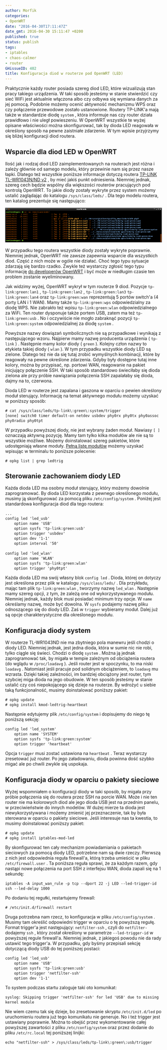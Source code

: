 ```yaml
---
author: Morfik
categories:
- OpenWRT
date: "2016-04-30T17:11:47Z"
date_gmt: 2016-04-30 15:11:47 +0200
published: true
status: publish
tags:
- iptables
- chaos-calmer
- router
GHissueID: 402
title: Konfiguracja diod w routerze pod OpenWRT (LED)
---
```


Praktycznie każdy router posiada szereg diod LED, które wizualizują stan pracy takiego urządzenia. W
taki sposób jesteśmy w stanie stwierdzić czy sieć WiFi jest aktualnie włączona albo czy odbywa się
wymiana danych za jej pomocą. Podobnie możemy ocenić aktywność mechanizmu WPS oraz czy połączenie
przewodowe zostało ustanowione. Routery TP-LINK'a mają także w standardzie diodę `system` , która
informuje nas czy router działa prawidłowo i nie uległ powieszeniu. W OpenWRT wszystkie te wyżej
opisane właściwości można skonfigurować, tak by dioda LED reagowała w określony sposób na pewne
zaistniałe zdarzenie. W tym wpisie przyjrzymy się bliżej konfiguracji diod routera.

<!--more-->
## Wsparcie dla diod LED w OpenWRT

Ilość jak i rodzaj diod LED zaimplementowanych na routerach jest różna i zależy głównie od samego
modelu, który przewinie nam się przez nasze łapki. Dlatego też wszystkie poniższe informacje dotyczą
routera [TP-LINK TL-WR1043N/ND v2](http://www.tp-link.com.pl/products/details/TL-WR1043ND.html) , by
mieć jakiś punkt odniesienia. Niemniej jednak, szereg cech będzie wspólny dla większości routerów
pracujących pod kontrolą OpenWRT. To jakie diody zostały wykryte przez system możemy ustalić
zaglądając do katalogu `/sys/class/leds/` . Dla tego modelu routera, ten katalog prezentuje się
następująco:

![dioda-led-openwrt-router](/img/2016/04/1.dioda-led-openwrt-router.png#huge)

W przypadku tego routera wszystkie diody zostały wykryte poprawnie. Niemniej jednak, OpenWRT nie
zawsze zapewnia wsparcie dla wszystkich diod. Część z nich może w ogóle nie działać. Choć tego typu
sytuacje zdarzają się bardzo rzadko. Zwykle też wystarczy zgłosić tego typu informację [do
developerów OpenWRT](https://dev.openwrt.org/) i być może w niedługim czasie ten problem zostanie
wyeliminowany.

Jak widzimy wyżej, OpenWRT wykrył w tym routerze 9 diod. Pozycje `tp-link:green:lan1` ,
`tp-link:green:lan2` , `tp-link:green:lan3` `tp-link:green:lan4` oraz `tp-link:green:wan`
reprezentują 5 portów switch'a (4 porty LAN i 1 WAN). Mamy także `tp-link:green:wps` odpowiedzialny
za diodę WPS. Nie zabrakło też wpisu `tp-link:green:wlan` odpowiedzialnego za WiFi. Ten router
dysponuje także portem USB, zatem ma też `tp-link:green:usb` . No i oczywiście nie mogło zabraknąć
pozycji `tp-link:green:system` odpowiedzialnej za diodę `system` .

Powyższe nazwy dowiązań symbolicznych nie są przypadkowe i wynikają z następującego wzoru. Najpierw
mamy nazwę producenta urządzenia ( `tp-link` ) . Następnie mamy kolor diody ( `green` ). Kolejny
człon nazwy to etykieta takiej diody ( `wlan` ). W tym przypadku wszystkie diody LED są zielone.
Dlatego też nie da się tutaj zrobić wymyślnych kombinacji, które by reagowały na pewne określone
zdarzenia. Gdyby były dostępne tutaj inne kolory, można by przypisać, np. portowi WAN, reagowanie na
pakiet inicjujący połączenie SSH. W taki sposób standardowo świeciłaby się dioda zielona ale przy
próbie nawiązania połączenia SSH zapalałaby się dioda, dajmy na to, czerwona.

Dioda LED w routerze jest zapalana i gaszona w oparciu o pewien określony moduł sterujący.
Informację na temat aktywnego modułu możemy uzyskać w poniższy sposób:

    # cat /sys/class/leds/tp-link\:green\:system/trigger
    [none] switch0 timer default-on netdev usbdev phy0rx phy0tx phy0assoc phy0radio phy0tpt

W przypadku powyższej diody, nie jest wybrany żaden moduł. Nawiasy `[ ]` oznaczają aktywną pozycję.
Mamy tam tylko kilka modułów ale nie są to wszystkie możliwe. Możemy doinstalować szereg pakietów,
które udostępniają własne moduły. [Pełną listę
modułów](https://wiki.openwrt.org/doc/uci/system#leds) możemy uzyskać wpisując w terminalu to
poniższe polecenie:

    # opkg list | grep ledtrig

## Sterowanie zachowaniem diody LED

Każda dioda LED ma osobny moduł sterujący, który możemy dowolnie zaprogramować. By dioda LED
korzystała z pewnego określonego modułu, musimy ją skonfigurować za pomocą pliku
`/etc/config/system` . Poniżej jest standardowa konfiguracja diod dla tego routera:

    ...
    config led 'led_usb'
        option name 'USB'
        option sysfs 'tp-link:green:usb'
        option trigger 'usbdev'
        option dev '1-1'
        option interval '50'

    config led 'led_wlan'
        option name 'WLAN'
        option sysfs 'tp-link:green:wlan'
        option trigger 'phy0tpt'

Każda dioda LED ma swój własny blok `config led` . Dioda, której on dotyczy jest określona przez
plik w katalogu `/sys/class/leds/` . Dla przykładu, mając tam plik `tp-link:green:wlan` , tworzymy
nazwę `led_wlan` . Następnie mamy szereg opcji, z tym, że zależą one od wykorzystywanego modułu.
Niemniej jednak, każdy blok musi posiadać minimum trzy opcje. W `name` określamy nazwę, może być
dowolna. W `sysfs` podajemy nazwę pliku odnoszącego się do diody LED. Zaś w `trigger` wybieramy
moduł. Dalej już są opcje charakterystyczne dla określonego modułu.

## Konfiguracja diody system

W routerze TL-WR1043ND nie ma zbytniego pola manewru jeśli chodzi o diody LED. Niemniej jednak, jest
jedna dioda, która w sumie nic nie robi, tylko ciągle się świeci. Chodzi o diodę `system` . Można ją
jednak zaprogramować tak, by migała w tempie zależnym od obciążenia routera (do wglądu w
`/proc/loadavg` ). Jeśli router jest w spoczynku, to ma niski `loadavg` . Natomiast jeśli pracuje
pod solidnym obciążeniem, to `loadavg` mu wzrasta. Dzięki takiej zależności, im bardziej obciążony
jest router, tym szybciej miga dioda na jego obudowie. W ten sposób jesteśmy w stanie ustalić czy
coś niepokojącego się dzieje na routerze. By wdrożyć u siebie taką funkcjonalność, musimy
doinstalować poniższy pakiet:

    # opkg update
    # opkg install kmod-ledtrig-heartbeat

Następnie edytujemy plik `/etc/config/system` i dopisujemy do niego tę poniższą sekcję:

    config led 'led_system'
        option name 'SYSTEM'
        option sysfs 'tp-link:green:system'
        option trigger 'heartbeat'

Opcja `trigger` musi zostać ustawiona na `heartbeat` . Teraz wystarczy zresetować już router. Po
jego załadowaniu, dioda powinna dość szybko migać ale po chwili zwykle się uspokaja.

## Konfiguracja diody w oparciu o pakiety sieciowe

Wyżej wspomniałem o konfiguracji diody w taki sposób, by migała przy próbie połączenia się do
routera przez SSH na porcie WAN. Może i nie ten router nie ma kolorowych diod ale jego dioda USB
jest na przednim panelu, w przeciwieństwie do innych modelów. W dużej mierze ta dioda jest
niewykorzystywana i możemy zmienić jej przeznaczenie, tak by była sterowana w oparciu o pakiety
sieciowe. Jeśli interesuje nas ta kwestia, to musimy doinstalować poniższy pakiet:

    # opkg update
    # opkg install iptables-mod-led

By skonfigurować ten cały mechanizm powiadamiania o pakietach sieciowych za pomocą diody LED,
potrzebne nam są dwie rzeczy. Pierwszą z nich jest odpowiednia reguła firewall'a, którą trzeba
umieścić w pliku `/etc/firewall.user` . Ta poniższa reguła sprawi, że za każdym razem, gdy nastąpi
nowe połączenia na port SSH z interfejsu WAN, dioda zapali się na 1 sekundę:

    iptables -A input_wan_rule -p tcp --dport 22 -j LED --led-trigger-id ssh --led-delay 1000

Po dodaniu tej regułki, restartujemy firewall:

    # /etc/init.d/firewall restart

Druga potrzebna nam rzecz, to konfiguracja w pliku `/etc/config/system` . Musimy tam określić
odpowiedni trigger w oparciu o tę powyższą regułę. Format trigger'a jest następujący:
`netfilter-ssh` , czyli do `netfilter-` dodajemy `ssh` , który został określony w parametrze
`--led-trigger-id` w powyższej regule firewall'a. Niemniej jednak, z jakiegoś powodu nie da rady
ustawić tego trigger'a. W przypadku, gdy byśmy przepisali sekcję dotyczącą diody USB do tej
poniższej postaci:

    config led 'led_usb'
        option name 'USB'
        option sysfs 'tp-link:green:usb'
        option trigger 'netfilter-ssh'
        option dev '1-1'

To system podczas startu zaloguje taki oto komunikat:

    syslog: Skipping trigger 'netfilter-ssh' for led 'USB' due to missing kernel module

Nie wiem czemu tak się dzieje, bo zresetowanie skryptu `/etc/init.d/led` po uruchomieniu routera już
tego komunikatu nie generuje. No i też trigger jest ustawiany poprawnie. Można to obejść przez
wykomentowanie całej powyższej zawartości z pliku `/etc/config/system` oraz przez dodanie do pliku
`/etc/rc.local` tej poniższej linijki:

    echo "netfilter-ssh" > /sys/class/leds/tp-link\:green\:usb/trigger

